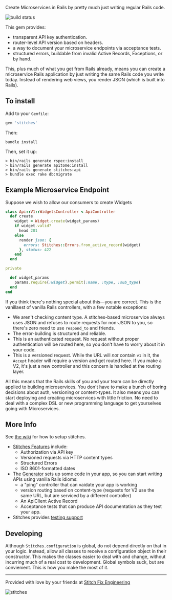Create Microservices in Rails by pretty much just writing regular Rails code.

![build status](https://travis-ci.org/stitchfix/stitches.svg?branch=master)

This gem provides:

* transparent API key authentication.
* router-level API version based on headers.
* a way to document your microservice endpoints via acceptance tests.
* structured errors, buildable from invalid Active Records, Exceptions, or by hand.

This, plus much of what you get from Rails already, means you can create a microservice Rails application by just writing the
same Rails code you write today.  Instead of rendering web views, you render JSON (which is built into Rails).

## To install

Add to your `Gemfile`:

```ruby
gem 'stitches'
```

Then:

```
bundle install
```

Then, set it up:

```
> bin/rails generate rspec:install
> bin/rails generate apitome:install
> bin/rails generate stitches:api
> bundle exec rake db:migrate
```

## Example Microservice Endpoint

Suppose we wish to allow our consumers to create Widgets

```ruby
class Api::V1::WidgetsController < ApiController
  def create
    widget = Widget.create(widget_params)
    if widget.valid?
      head 201
    else
      render json: { 
        errors: Stitches::Errors.from_active_record(widget) 
      }, status: 422
    end
  end

private

  def widget_params
    params.require(:widget).permit(:name, :type, :sub_type)
  end
end
```

If you think there's nothing special about this—you are correct.  This is the vanillaest of vanilla Rails controllers, with a few
notable exceptions:

* We aren't checking content type.  A stitches-based microservice always uses JSON and refuses to route requests for non-JSON to
you, so there's zero need to use `respond_to` and friends.
* The error-building is structured and reliable.
* This is an authenticated request.  No request without proper authentication will be routed here, so you don't have to worry
about it in your code.
* This is a versioned request.  While the URL will *not* contain `v1` in it, the `Accept` header will require a version and get
routed here.  If you make a V2, it's just a new controller and this concern is handled at the routing layer.

All this means that the Rails skills of you and your team can be directly applied to building microservices.  You don't have to
make a bunch of boring decisions about auth, versioning or content-types.  It also means you can start deploying and creating
microservices with little friction.  No need to deal with a complex DSL or new programming language to get yourselves going with
Microservices.

## More Info

See [the wiki](https://github.com/stitchfix/stitches/wiki/Setup) for how to setup stitches.

* [Stitches Features](https://github.com/stitchfix/stitches/wiki/Features-of-Stitches) include:
  - Authorization via API key
  - Versioned requests via HTTP content types
  - Structured Errors
  - ISO 8601-formatted dates
* The [Generator](https://github.com/stitchfix/stitches/wiki/Generator) sets up some code in your app, so you can start writing
APIs using vanilla Rails idioms:
  - a "ping" controller that can vaidate your app is working
  - version routing based on content-type (requests for V2 use the same URL, but are serviced by a different controller)
  - An ApiClient Active Record
  - Acceptance tests that can produce API documentation as they test your app.
* Stitches provides [testing support](https://github.com/stitchfix/stitches/wiki/Testing)


## Developing

Although `Stitches.configuration` is global, do not depend directly on that in your logic.  Instead, allow all classes to receive a configuration object in their constructor.  This makes the classes easier to deal with and change, without incurring much of a real cost to development.  Global symbols suck, but are convienient.  This is how you make the most of it.

---

Provided with love by your friends at [Stitch Fix Engineering](http://technology.stitchfix.com)

![stitches](https://s3.amazonaws.com/stitchfix-stitches/stitches.png)
